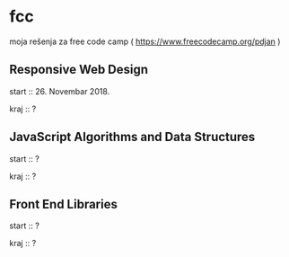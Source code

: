 # fcc
moja rešenja za free code camp
( https://www.freecodecamp.org/pdjan )


Responsive Web Design
---------------------
start :: 26. Novembar 2018.

kraj :: ?


JavaScript Algorithms and Data Structures
-----------------------------------------
start :: ?

kraj :: ?


Front End Libraries
-------------------
start :: ?

kraj :: ?
